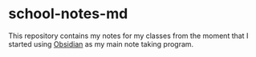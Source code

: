 # school-notes-md
This repository contains my notes for my classes from the moment that I started using [Obsidian](https://obsidian.md/) as my main note taking program.



